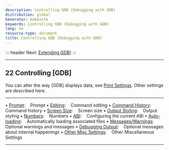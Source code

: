 ```yaml
---
description: Controlling GDB (Debugging with GDB)
distribution: global
Generator: makeinfo
keywords: Controlling GDB (Debugging with GDB)
lang: en
resource-type: document
title: Controlling GDB (Debugging with GDB)
---
```

::: header
Next: [Extending GDB](Extending-GDB.html#Extending-GDB)]
:::

---

## 22 Controlling [GDB]

You can alter the way [GDB] displays data, see [Print Settings](Print-Settings.html#Print-Settings). Other settings are described here.

---

• [Prompt](Prompt.html#Prompt):                                                 Prompt
• [Editing](Editing.html#Editing):                                              Command editing
• [Command History](Command-History.html#Command-History):                      Command history
• [Screen Size](Screen-Size.html#Screen-Size):                                  Screen size
• [Output Styling](Output-Styling.html#Output-Styling):                         Output styling
• [Numbers](Numbers.html#Numbers):                                              Numbers
• [ABI](ABI.html#ABI):                                                          Configuring the current ABI
• [Auto-loading](Auto_002dloading.html#Auto_002dloading):                       Automatically loading associated files
• [Messages/Warnings](Messages_002fWarnings.html#Messages_002fWarnings):        Optional warnings and messages
• [Debugging Output](Debugging-Output.html#Debugging-Output):                                  Optional messages about internal happenings
• [Other Misc Settings](Other-Misc-Settings.html#Other-Misc-Settings):                         Other Miscellaneous Settings

---
